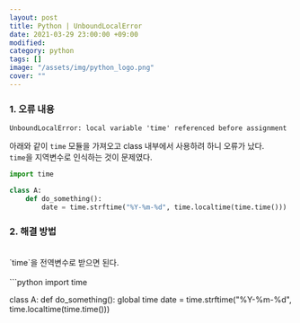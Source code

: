 ```yaml
---
layout: post
title: Python | UnboundLocalError 
date: 2021-03-29 23:00:00 +09:00
modified: 
category: python
tags: []
image: "/assets/img/python_logo.png"
cover: ""
---
```


### 1. 오류 내용
```
UnboundLocalError: local variable 'time' referenced before assignment
```

아래와 같이 `time` 모듈을 가져오고 class 내부에서 사용하려 하니 오류가 났다.<br>
`time`을 지역변수로 인식하는 것이 문제였다.<br>

```python
import time

class A:
    def do_something():
        date = time.strftime("%Y-%m-%d", time.localtime(time.time()))
```

### 2. 해결 방법
<br>
`time`을 전역변수로 받으면 된다.<br>
<br>
```python
import time

class A:
    def do_something():
        global time
        date = time.strftime("%Y-%m-%d", time.localtime(time.time()))
```